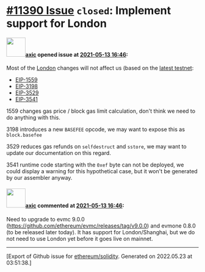 # [\#11390 Issue](https://github.com/ethereum/solidity/issues/11390) `closed`: Implement support for London

#### <img src="https://avatars.githubusercontent.com/u/20340?v=4" width="50">[axic](https://github.com/axic) opened issue at [2021-05-13 16:46](https://github.com/ethereum/solidity/issues/11390):

Most of the [London](https://github.com/ethereum/eth1.0-specs/blob/master/network-upgrades/mainnet-upgrades/london.md) changes will not affect us (based on the [latest testnet](https://github.com/ethereum/eth1.0-specs/blob/master/network-upgrades/client-integration-testnets/baikal.md):
- [EIP-1559](https://eips.ethereum.org/EIPS/eip-1559)
- [EIP-3198](https://eips.ethereum.org/EIPS/eip-3198)
- [EIP-3529](https://eips.ethereum.org/EIPS/eip-3529)
- [EIP-3541](https://eips.ethereum.org/EIPS/eip-3541)

1559 changes gas price / block gas limit calculation, don't think we need to do anything with this.

3198  introduces a new `BASEFEE` opcode, we may want to expose this as `block.basefee`

3529 reduces gas refunds on `selfdestruct` and `sstore`, we may want to update our documentation on this regard.

3541 runtime code starting with the `0xef` byte can not be deployed, we could display a warning for this hypothetical case, but it won't be generated by our assembler anyway.

#### <img src="https://avatars.githubusercontent.com/u/20340?v=4" width="50">[axic](https://github.com/axic) commented at [2021-05-13 16:46](https://github.com/ethereum/solidity/issues/11390#issuecomment-871349016):

Need to upgrade to evmc 9.0.0 (https://github.com/ethereum/evmc/releases/tag/v9.0.0) and evmone 0.8.0 (to be released later today). It has support for London/Shanghai, but we do not need to use London yet before it goes live on mainnet.


-------------------------------------------------------------------------------



[Export of Github issue for [ethereum/solidity](https://github.com/ethereum/solidity). Generated on 2022.05.23 at 03:51:38.]
